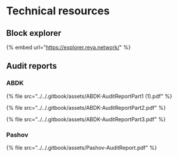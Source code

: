 # Technical resources

## Block explorer

{% embed url="https://explorer.reya.network/" %}

## Audit reports

### ABDK

{% file src="../../.gitbook/assets/ABDK-AuditReportPart1 (1).pdf" %}

{% file src="../../.gitbook/assets/ABDK-AuditReportPart2.pdf" %}

{% file src="../../.gitbook/assets/ABDK-AuditReportPart3.pdf" %}

### Pashov

{% file src="../../.gitbook/assets/Pashov-AuditReport.pdf" %}

